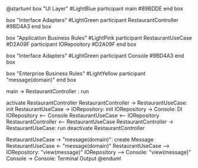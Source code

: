 @startuml
box "UI Layer" #LightBlue
    participant main #89BDDE
end box

box "Interface Adapters" #LightGreen
    participant RestaurantController #9BD4A3
end box

box "Application Business Rules" #LightPink
    participant RestaurantUseCase #D2A09F
    participant IORepository #D2A09F
end box

box "Interface Adapters" #LightGreen
    participant Console #9BD4A3
end box

box "Enterprise Business Rules" #LightYellow
participant "message(domain)"
end box

main -> RestaurantController : run

activate RestaurantController
RestaurantController -> RestaurantUseCase: init
RestaurantUseCase -> IORepository: init
IORepository -> Console: DI
IORepository <-- Console
RestaurantUseCase <-- IORepository
RestaurantController <-- RestaurantUseCase
RestaurantController -> RestaurantUseCase: run
deactivate RestaurantController

RestaurantUseCase -> "message(domain)": create Message
RestaurantUseCase <- "message(domain)"
RestaurantUseCase --> IORepository: "view(message)"
IORepository --> Console: "view(message)"
Console -> Console: Terminal Output
@enduml